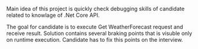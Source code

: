 Main idea of this project is quickly check debugging skills of candidate related to knowlage of .Net Core API.

The goal for candidate is to execute Get WeatherForecast request and receive result.
Solution contains several braking points that is visuble only on runtime execution.
Candidate has to fix this points on the interview.
